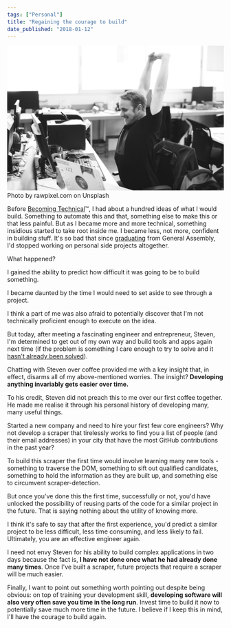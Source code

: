 ```yaml
---
tags: ["Personal"]
title: "Regaining the courage to build"
date_published: "2018-01-12"
---
```


![guy with courage to build hands in the air smiling](images/rawpixel-com-284730.jpg) Photo by rawpixel.com on Unsplash

Before [Becoming Technical](/2016-08-15-entering-digital-jungle/)™, I had about a hundred ideas of what I would build. Something to automate this and that, something else to make this or that less painful. But as I became more and more technical, something insidious started to take root inside me. I became less, not more, confident in building stuff. It's so bad that since [graduating](/2017-03-12-general-assembly-singapore-review/) from General Assembly, I'd stopped working on personal side projects altogether.

What happened?

I gained the ability to predict how difficult it was going to be to build something.

I became daunted by the time I would need to set aside to see through a project.

I think a part of me was also afraid to potentially discover that I'm not technically proficient enough to execute on the idea.

But today, after meeting a fascinating engineer and entrepreneur, Steven, I'm determined to get out of my own way and build tools and apps again next time (if the problem is something I care enough to try to solve and it [hasn't already been solved](/2018-01-03-temptation-to-just-build-stuff/)).

Chatting with Steven over coffee provided me with a key insight that, in effect, disarms all of my above-mentioned worries. The insight? **Developing anything invariably gets easier over time.**

To his credit, Steven did not preach this to me over our first coffee together. He made me realise it through his personal history of developing many, many useful things.

Started a new company and need to hire your first few core engineers? Why not develop a scraper that tirelessly works to find you a list of people (and their email addresses) in your city that have the most GitHub contributions in the past year?

To build this scraper the first time would involve learning many new tools - something to traverse the DOM, something to sift out qualified candidates, something to hold the information as they are built up, and something else to circumvent scraper-detection.

But once you've done this the first time, successfully or not, you'd have unlocked the possibility of reusing parts of the code for a similar project in the future. That is saying nothing about the utility of knowing more.

I think it's safe to say that after the first experience, you'd predict a similar project to be less difficult, less time consuming, and less likely to fail. Ultimately, you are an effective engineer again.

I need not envy Steven for his ability to build complex applications in two days because the fact is, **I have not done once what he had already done many times**. Once I've built a scraper, future projects that require a scraper will be much easier.

Finally, I want to point out something worth pointing out despite being obvious: on top of training your development skill, **developing software will also very often save you time in the long run**. Invest time to build it now to potentially save much more time in the future. I believe if I keep this in mind, I'll have the courage to build again.
